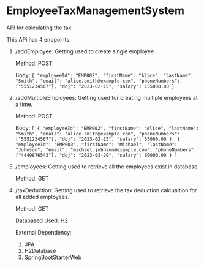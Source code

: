 # EmployeeTaxManagementSystem
API for calculating the tax

This APi has 4 endpoints:
1. /addEmployee: Getting used to create single employee
   
   Method: POST
   
   Body:
   `{
    "employeeId": "EMP002",
    "firstName": "Alice",
    "lastName": "Smith",
    "email": "alice.smith@example.com",
    "phoneNumbers": ["5551234567"],
    "doj": "2023-02-15",
    "salary": 155000.00
}`
3. /addMultipleEmployees: Getting used for creating multiple employees at a time.
   
    Method: POST
 
    Body:
   `[
   {
    "employeeId": "EMP002",
    "firstName": "Alice",
    "lastName": "Smith",
    "email": "alice.smith@example.com",
    "phoneNumbers": ["5551234567"],
    "doj": "2023-02-15",
    "salary": 55000.00
  },
  {
    "employeeId": "EMP003",
    "firstName": "Michael",
    "lastName": "Johnson",
    "email": "michael.johnson@example.com",
    "phoneNumbers": ["4449876543"],
    "doj": "2023-03-20",
    "salary": 60000.00
  }
]`

3. /employees: Getting used to retrieve all the employees exist in database.

   Method: GET
   
4. /taxDeduction: Getting used to retrieve the tax deduction calcualtion for all added employees.
   
   Method: GET


   Databased Used: H2
   
   External Dependency:
   1. JPA
   2. H2Database
   3. SpringBootStarterWeb
   
